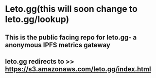 # Leto.gg(this will soon change to leto.gg/lookup)

## This is the public facing repo for leto.gg- a anonymous IPFS metrics gateway

## leto.gg redirects to >> https://s3.amazonaws.com/leto.gg/index.html
